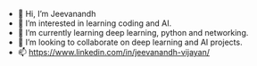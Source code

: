 - 👋 Hi, I’m Jeevanandh
- 👀 I’m interested in learning coding and AI.
- 🌱 I’m currently learning deep learning, python and networking.
- 💞️ I’m looking to collaborate on deep learning and AI projects.
- 📫 https://www.linkedin.com/in/jeevanandh-vijayan/

<!---
Jeevanandh007/Jeevanandh007 is a ✨ special ✨ repository because its `README.md` (this file) appears on your GitHub profile.
You can click the Preview link to take a look at your changes.
--->
